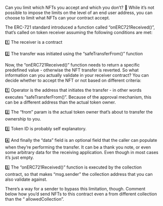 Can you limit which NFTs you accept and which you don’t? 🎯
While it’s not possible to impose the limits on the level of an end user address, you can choose to limit what NFTs can your contract accept.

The ERC-721 standard introduced a function called “onERC721Received()”, that’s called on token receiver assuming the following conditions are met:

1️⃣ The receiver is a contract

2️⃣ The transfer was initiated using the “safeTransferFrom()” function

Now, the “onERC721Received()” function needs to return a specific predefined value - otherwise the NFT transfer is reverted.
So what information can you actually validate in your receiver contract? You can decide whether to accept the NFT or not based on different criteria:

1️⃣ Operator is the address that initiates the transfer - in other words executes “safeTransferFrom()”. Because of the approval mechanism, this can be a different
address than the actual token owner.

2️⃣ The “from” param is the actual token owner that’s about to transfer the ownership to you.

3️⃣ Token ID is probably self explanatory.

4️⃣ And finally the “data” field is an optional field that the caller can populate when they’re performing the transfer. It can be a thank you note, or even some 
arbitrary data for the receiving application. Even though in most cases it’s just empty.

5️⃣ The “onERC721Received()” function is executed by the collection contract, so that makes “msg.sender” the collection address that you can also validate against.

There’s a way for a sender to bypass this limitation, though. Comment below how you’d send NFTs to this contract even a from different collection than the “
allowedCollection”. 
